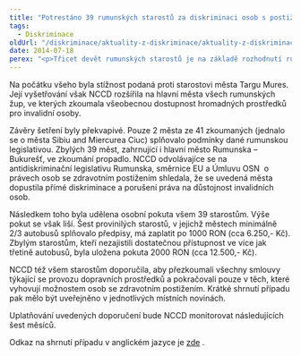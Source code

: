 ```yaml
---
title: "Potrestáno 39 rumunských starostů za diskriminaci osob s postižením"
tags:
  - Diskriminace
oldUrl: "/diskriminace/aktuality-z-diskriminace/aktuality-z-diskriminace-2014/potrestano-39-rumunskych-starostu-za-diskriminaci-osob-s-postizenim/"
date: 2014-07-18
perex: "<p>Třicet devět rumunských starostů je na základě rozhodnutí rumunského antidiskriminačního  místa (NCCD – National Council for Combating Discrimination) povinno zaplatit pokutu. Podle zjištění dostatečně nezabezpečili přístupnost dopravních prostředků městské hromadné dopravy tělesně postiženým osobám.</p>"
---
```


<!-- imported from the old website -->

<p class="align-blok">Na počátku všeho byla stížnost podaná proti starostovi města Targu Mures. Její vyšetřování však NCCD rozšířila na hlavní města všech rumunských žup, ve kterých zkoumala všeobecnou dostupnost hromadných prostředků pro invalidní osoby. </p><p class="align-blok">Závěry šetření byly překvapivé. Pouze 2 města ze 41 zkoumaných (jednalo se o města Sibiu and Miercurea Ciuc) splňovalo podmínky dané rumunskou legislativou. Zbylých 39 měst, zahrnující i hlavní město Rumunska – Bukurešť, ve zkoumání propadlo. NCCD odvolávajíce se na  antidiskriminační legislativu Rumunska, směrnice EU a Úmluvu OSN  o právech osob se zdravotním postižením shledala, že se uvedená města dopustila přímé diskriminace a porušení práva na důstojnost invalidních osob.</p><p class="align-blok">Následkem toho byla udělena osobní pokuta všem 39 starostům. Výše pokut se však liší. Šest provinilých starostů, v jejichž městech minimálně 2/3 autobusů splňovalo předpisy, má zaplatit po 1000 RON (cca 6.250,- Kč). Zbylým starostům, kteří nezajistili dostatečnou přístupnost ve více jak třetině autobusů, byla uložena pokuta 2000 RON (cca 12.500,- Kč). </p><p class="align-blok">NCCD též všem starostům doporučila, aby přezkoumali všechny smlouvy týkající se provozu dopravních prostředků a pokračovali pouze v těch, které vyhovují možnostem osob se zdravotním postižením. Krátké shrnutí případu pak mělo být uveřejněno v jednotlivých místních novinách. </p><p>Uplatňování uvedených doporučení bude NCCD monitorovat následujících šest měsíců.</p>Odkaz na shrnutí případu v anglickém jazyce je <a title="Otevření do nového okna" href="http://www.non-discrimination.net/content/media/RO-121-NCCD%20accesibility%20decision.pdf" target="_blank">zde</a> <img alt="" src="https://www.ochrance.cz/typo3/ext/od_linkdesc/icons/external.gif" class="od_linkdesc_icon_external" />.
